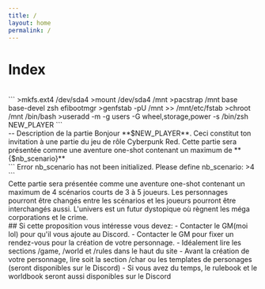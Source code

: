 ```yaml
---
title: /
layout: home
permalink: /
---
```


# Index
<br />
```
>mkfs.ext4 /dev/sda4
>mount /dev/sda4 /mnt
>pacstrap /mnt base base-devel zsh efibootmgr
>genfstab -pU /mnt >> /mnt/etc/fstab
>chroot /mnt /bin/bash
>useradd -m -g users -G wheel,storage,power -s /bin/zsh NEW_PLAYER
```
<br />
-- Description de la partie
Bonjour **$NEW_PLAYER**.
Ceci constitut ton invitation à une partie du jeu de rôle Cyberpunk Red. Cette partie sera présentée comme une aventure one-shot contenant un maximum de **{$nb_scenario}**
<br />
```
Error nb_scenario has not been initialized. Please define nb_scenario:
>4
```
<br />
Cette partie sera présentée comme une aventure one-shot contenant un maximum de 4 scénarios courts de 3 à 5 joueurs. Les personnages pourront être changés entre les scénarios et les joueurs pourront être interchangés aussi. L'univers est un futur dystopique où règnent les méga corporations et le crime.
<br />
## Si cette proposition vous intéresse vous devez:
- Contacter le GM(moi lol) pour qu'il vous ajoute au Discord.
- Contacter le GM pour fixer un rendez-vous pour la création de votre personnage.
- Idéalement lire les sections /game, /world et /rules dans le haut du site
- Avant la création de votre personnage, lire soit la section /char ou les templates de personages (seront disponibles sur le Discord)
- Si vous avez du temps, le rulebook et le worldbook seront aussi disponibles sur le Discord
